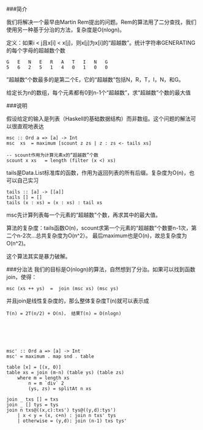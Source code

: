 


###简介

我们将解决一个最早由Martin Rem提出的问题。Rem的算法用了二分查找，我们使用另一种基于分治的方法，复杂度是O(nlogn)。

定义：如果i < j且x[i] < x[j]，则x[j]为x[i]的“超越数”。统计字符串GENERATING的每个字母的超越数个数

    G   E   N   E   R   A   T   I   N   G 
    5   6   2   5   1   4   0   1   0   0  
    
”超越数“个数最多的是第二个E，它的“超越数”包括N，R，T，I，N，和G。

给定长为n的数组，每个元素都有0到n-1个“超越数”，求“超越数”个数的最大值


###说明

假设给定的输入是列表（Haskell的基础数据结构）而非数组。这个问题的解法可以很直观地表达

    msc :: Ord a => [a] -> Int 
    msc  xs  = maximum [scount z zs | z : zs <- tails xs] 
    
    -- scount作用为计算元素x的“超越数”个数
    scount x xs   = length (filter (x <) xs)  
    

tails是Data.List标准库的函数，作用为返回列表的所有后缀。复杂度为O(n)，也可以自己实习

    tails :: [a] -> [[a]] 
    tails [] = []
    tails (x : xs) = (x : xs) : tail xs 
    
msc先计算列表每一个元素的“超越数”个数，再求其中的最大值。 

算法的复杂度：tails函数O(n)，scount求第一个元素的“超越数”个数要n-1次，第二个n-2次...总共复杂度为O(n^2）。
最后maximum也是O(n)，故总复杂度为O(n^2)。

这个算法其实是暴力破解。


###分治法
我们的目标是O(nlogn)的算法，自然想到了分治。如果可以找到函数join，使得：

    msc (xs ++ ys)  =  join (msc xs) (msc ys) 
    
并且join是线性复杂度的，那么整体复杂度T(n)就可以表示成

    T(n) = 2T(n/2) + O(n)， 结果T(n) = O(nlogn) 






    msc' :: Ord a => [a] -> Int 
    msc' = maximum . map snd . table 
    
    table [x] = [(x, 0)]
    table xs = join (m-n) (table ys) (table zs)
        where m = length xs
            n = m `div` 2
            (ys, zs) = splitAt n xs

    join _ txs [] = txs
    join _ [] tys = tys
    join n txs@((x,c):txs') tys@((y,d):tys')
        | x < y = (x, c+n) : join n txs' tys
        | otherwise = (y,d): join (n-1) txs tys'
